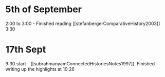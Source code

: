 # 5th of September
2:00 to 3:00 - Finished reading [[stefanbergerComparativeHistory2003]]
3:30
# 17th Sept
9:30 start - [[subrahmanyamConnectedHistoriesNotes1997]]. Finished writing up the highlights at 10:26
